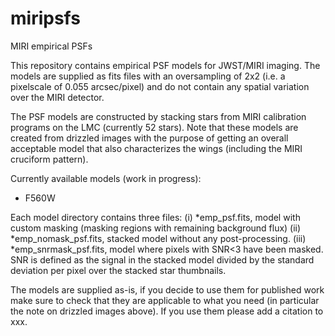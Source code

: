 # miripsfs
MIRI empirical PSFs

This repository contains empirical PSF models for JWST/MIRI imaging. The models are supplied as fits files with an oversampling of 2x2 (i.e. a pixelscale of 0.055 arcsec/pixel) and do not contain any spatial variation over the MIRI detector. 

The PSF models are constructed by stacking stars from MIRI calibration programs on the LMC (currently 52 stars). Note that these models are created from drizzled images with the purpose of getting an overall acceptable model that also characterizes the wings (including the MIRI cruciform pattern). 

Currently available models (work in progress):
- F560W

Each model directory contains three files: 
(i) *emp_psf.fits, model with custom masking (masking regions with remaining background flux)
(ii) *emp_nomask_psf.fits, stacked model without any post-processing.
(iii) *emp_snrmask_psf.fits, model where pixels with SNR<3 have been masked. SNR is defined as the signal in the stacked model divided by the standard deviation per pixel over the stacked star thumbnails.

The models are supplied as-is, if you decide to use them for published work make sure to check that they are applicable to what you need (in particular the note on drizzled images above). If you use them please add a citation to xxx.
